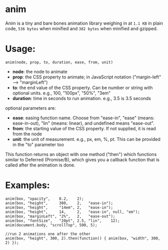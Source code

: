 anim
====

Anim is a tiny and bare bones animation library weighing in at `1.1 KB` in plain code, `536 bytes` when minified and `382 bytes` when minified and gzipped.

Usage:
=====
``anim(node, prop, to, duration, ease, from, unit)``

* **node**: the node to animate
* **prop**: the CSS property to animate; in JavaScript notation ("margin-left" --> "marginLeft")
* **to**: the end value of the CSS property. Can be number or string with optional units. e.g., 100, "100px", "50%", "3em"
* **duration**: time in seconds to run animation. e.g., 3.5 is 3.5 seconds

optional parameters are:
* **ease**: easing function name. Choose from "ease-in", "ease" (means: ease-in-out), "lin" (means: linear), and undefined means "ease-out".
* **from**: the starting value of the CSS property. If not supplied, it is read from the node
* **unit**: the unit of measurement. e.g., px, em, %, pt. This can be provided in the "to" parameter too

This function returns an object with one method ("then") which functions similar to Deferred (Promise/B), which gives you a callback function that is called after the animation is done.

Examples:
=====
    anim(box, "opacity",    0.2,    2);
    anim(box, "height",     300,    2,   "ease-in");
    anim(box, "height",     "14em", 2,   "ease-in");
    anim(box, "height",     14,     2,   "ease-in", null, "em");
    anim(box, "marginLeft", "2%",   2,   "ease-out");
    anim(box, "fontSize",   "20pt", 2.5, "lin",    12);
    anim(document.body, "scrollTop", 500, 5);

    //run 2 animations one after the other
    anim(box, "height", 300, 2).then(function() { anim(box, "width", 300, 2) });

